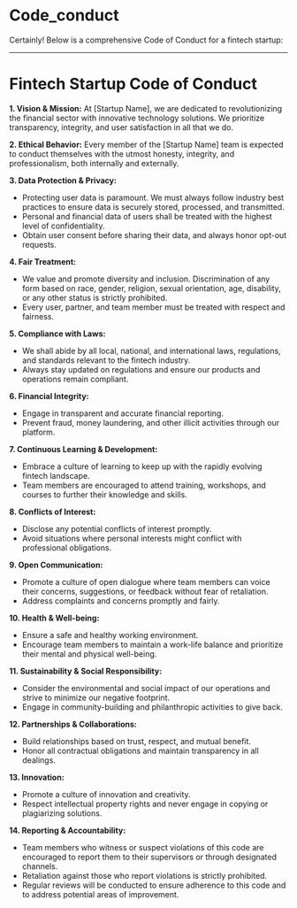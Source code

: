 # Code_conduct
Certainly! Below is a comprehensive Code of Conduct for a fintech startup:

---

# **Fintech Startup Code of Conduct**

**1. Vision & Mission:**
At [Startup Name], we are dedicated to revolutionizing the financial sector with innovative technology solutions. We prioritize transparency, integrity, and user satisfaction in all that we do.

**2. Ethical Behavior:**
Every member of the [Startup Name] team is expected to conduct themselves with the utmost honesty, integrity, and professionalism, both internally and externally.

**3. Data Protection & Privacy:**
- Protecting user data is paramount. We must always follow industry best practices to ensure data is securely stored, processed, and transmitted.
- Personal and financial data of users shall be treated with the highest level of confidentiality.
- Obtain user consent before sharing their data, and always honor opt-out requests.

**4. Fair Treatment:**
- We value and promote diversity and inclusion. Discrimination of any form based on race, gender, religion, sexual orientation, age, disability, or any other status is strictly prohibited.
- Every user, partner, and team member must be treated with respect and fairness.

**5. Compliance with Laws:**
- We shall abide by all local, national, and international laws, regulations, and standards relevant to the fintech industry.
- Always stay updated on regulations and ensure our products and operations remain compliant.

**6. Financial Integrity:**
- Engage in transparent and accurate financial reporting.
- Prevent fraud, money laundering, and other illicit activities through our platform.

**7. Continuous Learning & Development:**
- Embrace a culture of learning to keep up with the rapidly evolving fintech landscape.
- Team members are encouraged to attend training, workshops, and courses to further their knowledge and skills.

**8. Conflicts of Interest:**
- Disclose any potential conflicts of interest promptly.
- Avoid situations where personal interests might conflict with professional obligations.

**9. Open Communication:**
- Promote a culture of open dialogue where team members can voice their concerns, suggestions, or feedback without fear of retaliation.
- Address complaints and concerns promptly and fairly.

**10. Health & Well-being:**
- Ensure a safe and healthy working environment.
- Encourage team members to maintain a work-life balance and prioritize their mental and physical well-being.

**11. Sustainability & Social Responsibility:**
- Consider the environmental and social impact of our operations and strive to minimize our negative footprint.
- Engage in community-building and philanthropic activities to give back.

**12. Partnerships & Collaborations:**
- Build relationships based on trust, respect, and mutual benefit.
- Honor all contractual obligations and maintain transparency in all dealings.

**13. Innovation:**
- Promote a culture of innovation and creativity.
- Respect intellectual property rights and never engage in copying or plagiarizing solutions.

**14. Reporting & Accountability:**
- Team members who witness or suspect violations of this code are encouraged to report them to their supervisors or through designated channels.
- Retaliation against those who report violations is strictly prohibited.
- Regular reviews will be conducted to ensure adherence to this code and to address potential areas of improvement.

